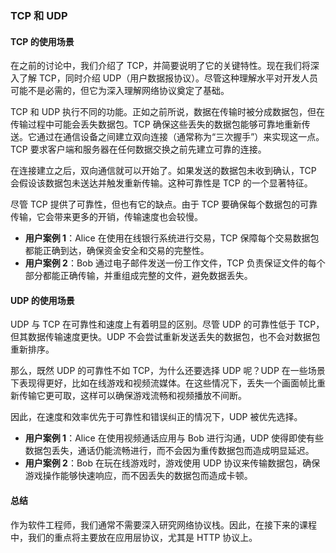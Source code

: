 ### TCP 和 UDP

#### TCP 的使用场景  
在之前的讨论中，我们介绍了 TCP，并简要说明了它的关键特性。现在我们将深入了解 TCP，同时介绍 UDP（用户数据报协议）。尽管这种理解水平对开发人员可能不是必需的，但它为深入理解网络协议奠定了基础。

TCP 和 UDP 执行不同的功能。正如之前所说，数据在传输时被分成数据包，但在传输过程中可能会丢失数据包。TCP 确保这些丢失的数据包能够可靠地重新传送。它通过在通信设备之间建立双向连接（通常称为“三次握手”）来实现这一点。TCP 要求客户端和服务器在任何数据交换之前先建立可靠的连接。

在连接建立之后，双向通信就可以开始了。如果发送的数据包未收到确认，TCP 会假设该数据包未送达并触发重新传输。这种可靠性是 TCP 的一个显著特征。

尽管 TCP 提供了可靠性，但也有它的缺点。由于 TCP 要确保每个数据包的可靠传输，它会带来更多的开销，传输速度也会较慢。

- **用户案例 1**：Alice 在使用在线银行系统进行交易，TCP 保障每个交易数据包都能正确到达，确保资金安全和交易的完整性。
- **用户案例 2**：Bob 通过电子邮件发送一份工作文件，TCP 负责保证文件的每个部分都能正确传输，并重组成完整的文件，避免数据丢失。

#### UDP 的使用场景  
UDP 与 TCP 在可靠性和速度上有着明显的区别。尽管 UDP 的可靠性低于 TCP，但其数据传输速度更快。UDP 不会尝试重新发送丢失的数据包，也不会对数据包重新排序。

那么，既然 UDP 的可靠性不如 TCP，为什么还要选择 UDP 呢？UDP 在一些场景下表现得更好，比如在线游戏和视频流媒体。在这些情况下，丢失一个画面帧比重新传输它更可取，这样可以确保游戏流畅和视频播放不间断。

因此，在速度和效率优先于可靠性和错误纠正的情况下，UDP 被优先选择。

- **用户案例 1**：Alice 在使用视频通话应用与 Bob 进行沟通，UDP 使得即使有些数据包丢失，通话仍能流畅进行，而不会因为重传数据包而造成明显延迟。
- **用户案例 2**：Bob 在玩在线游戏时，游戏使用 UDP 协议来传输数据包，确保游戏操作能够快速响应，而不因丢失的数据包而造成卡顿。

#### 总结  
作为软件工程师，我们通常不需要深入研究网络协议栈。因此，在接下来的课程中，我们的重点将主要放在应用层协议，尤其是 HTTP 协议上。
